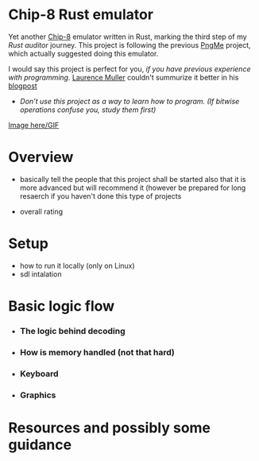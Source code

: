 # Chip-8 Rust emulator

Yet another [Chip-8](https://en.m.wikipedia.org/wiki/CHIP-8) emulator written in Rust, marking the third step of my _Rust auditor_ journey. This project is following the previous [PngMe](https://github.com/Emskiq/pngme/tree/main) project, which actually suggested doing this emulator.

I would say this project is perfect for you, *if you have previous experience with programming*. [Laurence Muller](https://multigesture.net/about/) couldn't summurize it better in his [blogpost](https://multigesture.net/articles/how-to-write-an-emulator-chip-8-interpreter/)<br>
- _Don’t use this project as a way to learn how to program. (If bitwise operations confuse you, study them first)_

[Image here/GIF]()

# Overview
- basically tell the people that this project shall be started 
also that it is more advanced but will recommend it 
(however be prepared for long resaerch if you haven't done this type of projects

- overall rating

# Setup
- how to run it locally (only on Linux)
- sdl intalation

# Basic logic flow

- ### The logic behind decoding

- ### How is memory handled (not that hard)

- ### Keyboard

- ### Graphics


# Resources and possibly some guidance 


